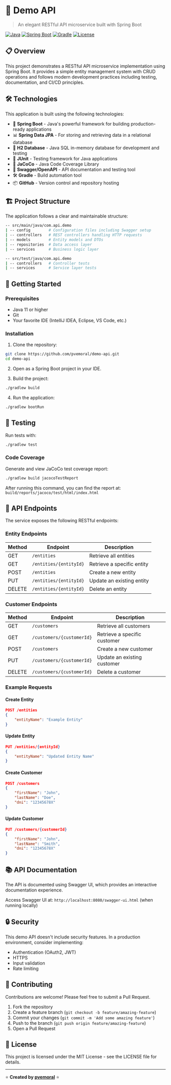 # 🚀 Demo API

> An elegant RESTful API microservice built with Spring Boot

[![Java](https://img.shields.io/badge/Java-11-orange.svg)](https://www.oracle.com/java/)
[![Spring Boot](https://img.shields.io/badge/Spring%20Boot-2.x-brightgreen.svg)](https://spring.io/projects/spring-boot)
[![Gradle](https://img.shields.io/badge/Gradle-7.x-blue.svg)](https://gradle.org/)
[![License](https://img.shields.io/badge/License-MIT-yellow.svg)](LICENSE)

## 📋 Overview

This project demonstrates a RESTful API microservice implementation using Spring Boot. It provides a simple entity management system with CRUD operations and follows modern development practices including testing, documentation, and CI/CD principles.

## 🛠️ Technologies

This application is built using the following technologies:

- 🔄 **Spring Boot** - Java's powerful framework for building production-ready applications
- 📊 **Spring Data JPA** - For storing and retrieving data in a relational database
- 💾 **H2 Database** - Java SQL in-memory database for development and testing
- 🧪 **JUnit** - Testing framework for Java applications
- 📏 **JaCoCo** - Java Code Coverage Library
- 📝 **Swagger/OpenAPI** - API documentation and testing tool
- 🛠️ **Gradle** - Build automation tool
- 📦 **GitHub** - Version control and repository hosting

## 🏗️ Project Structure

The application follows a clear and maintainable structure:

```bash
-- src/main/java/com.api.demo
| -- config        # Configuration files including Swagger setup
| -- controllers   # REST controllers handling HTTP requests
| -- models        # Entity models and DTOs
| -- repositories  # Data access layer
| -- services      # Business logic layer
```

```bash
-- src/test/java/com.api.demo
| -- controllers   # Controller tests
| -- services      # Service layer tests
```

## 🚀 Getting Started

### Prerequisites

- Java 11 or higher
- Git
- Your favorite IDE (IntelliJ IDEA, Eclipse, VS Code, etc.)

### Installation

1. Clone the repository:
```bash
git clone https://github.com/pvemoral/demo-api.git
cd demo-api
```

2. Open as a Spring Boot project in your IDE.

3. Build the project:
```bash
./gradlew build
```

4. Run the application:
```bash
./gradlew bootRun
```

## 🧪 Testing

Run tests with:
```bash
./gradlew test
```

### Code Coverage

Generate and view JaCoCo test coverage report:
```bash
./gradlew build jacocoTestReport
```

After running this command, you can find the report at: `build/reports/jacoco/test/html/index.html`

## 📡 API Endpoints

The service exposes the following RESTful endpoints:

### Entity Endpoints

| Method | Endpoint | Description |
|--------|----------|-------------|
| GET    | `/entities` | Retrieve all entities |
| GET    | `/entities/{entityId}` | Retrieve a specific entity |
| POST   | `/entities` | Create a new entity |
| PUT    | `/entities/{entityId}` | Update an existing entity |
| DELETE | `/entities/{entityId}` | Delete an entity |

### Customer Endpoints

| Method | Endpoint | Description |
|--------|----------|-------------|
| GET    | `/customers` | Retrieve all customers |
| GET    | `/customers/{customerId}` | Retrieve a specific customer |
| POST   | `/customers` | Create a new customer |
| PUT    | `/customers/{customerId}` | Update an existing customer |
| DELETE | `/customers/{customerId}` | Delete a customer |

### Example Requests

#### Create Entity
```json
POST /entities
{
    "entityName": "Example Entity"
}
```

#### Update Entity
```json
PUT /entities/{entityId}
{
    "entityName": "Updated Entity Name"
}
```

#### Create Customer
```json
POST /customers
{
    "firstName": "John",
    "lastName": "Doe",
    "dni": "12345678X"
}
```

#### Update Customer
```json
PUT /customers/{customerId}
{
    "firstName": "John",
    "lastName": "Smith",
    "dni": "12345678X"
}
```

## 📚 API Documentation

The API is documented using Swagger UI, which provides an interactive documentation experience.

Access Swagger UI at: `http://localhost:8080/swagger-ui.html` (when running locally)

## 🔒 Security

This demo API doesn't include security features. In a production environment, consider implementing:

- Authentication (OAuth2, JWT)
- HTTPS
- Input validation
- Rate limiting

## 🤝 Contributing

Contributions are welcome! Please feel free to submit a Pull Request.

1. Fork the repository
2. Create a feature branch (`git checkout -b feature/amazing-feature`)
3. Commit your changes (`git commit -m 'Add some amazing feature'`)
4. Push to the branch (`git push origin feature/amazing-feature`)
5. Open a Pull Request

## 📝 License

This project is licensed under the MIT License - see the LICENSE file for details.

---

⭐ **Created by [pvemoral](https://github.com/pvemoral)** ⭐
